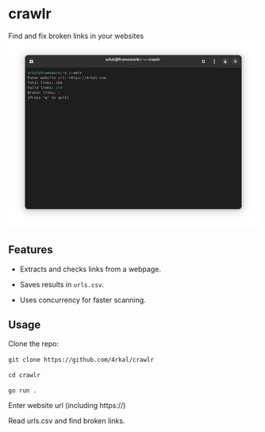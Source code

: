 # crawlr
Find and fix broken links in your websites
![Screenshot](./img.png)

## Features

- Extracts and checks links from a webpage.

- Saves results in `urls.csv`.

- Uses concurrency for faster scanning.

## Usage

Clone the repo:

`git clone https://github.com/4rkal/crawlr`

`cd crawlr`

`go run .`

Enter website url (including https://)

Read urls.csv and find broken links.
